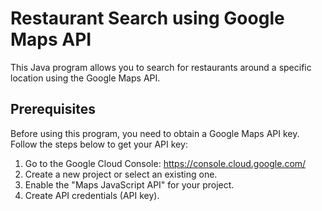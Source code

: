 # Restaurant Search using Google Maps API

This Java program allows you to search for restaurants around a specific location using the Google Maps API.

## Prerequisites

Before using this program, you need to obtain a Google Maps API key. Follow the steps below to get your API key:

1. Go to the Google Cloud Console: https://console.cloud.google.com/
2. Create a new project or select an existing one.
3. Enable the "Maps JavaScript API" for your project.
4. Create API credentials (API key).
